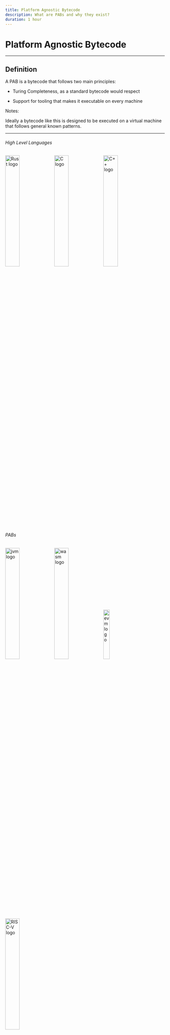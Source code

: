 ```yaml
---
title: Platform Agnostic Bytecode
description: What are PABs and why they exist?
duration: 1 hour
---
```


# Platform Agnostic Bytecode

---

## Definition

A PAB is a bytecode that follows two main principles: 

- Turing Completeness, as a standard bytecode would respect 

<!-- .element: class="fragment" data-fragment-index="1" -->

- Support for tooling that makes it executable on every machine 

<!-- .element: class="fragment" data-fragment-index="2" -->

Notes:

Ideally a bytecode like this is designed to be executed on a virtual machine that follows general known patterns. 

---

<pba-cols>
<pba-col left>

<pba-flex center>

###### High Level Languages

<img style="width: 30%" src="img/pab/rust_logo.png" alt="Rust logo" />

<img style="width: 30%" src="img/pab/c_logo.png" alt="C logo" />

<img style="width: 30%" src="img/pab/c++_logo.png" alt="C++ logo" />

</pba-flex>
</pba-col>
<!-- .element: class="fragment" data-fragment-index="1" -->

<pba-col center>
<pba-flex center>

###### PABs

<img style="width: 30%" src="img/pab/jvm_logo.png" alt="jvm logo" />
<img style="width: 30%" src="img/pab/wasm_logo.png" alt="wasm logo" />
<img style="width: 20%" src="img/pab/eth_logo.png" alt="evm logo" />
<img style="width: 30%" src="img/pab/risc-v_logo.png" alt="RISC-V logo" />

</pba-flex>
</pba-col>
<!-- .element: class="fragment" data-fragment-index="2" -->

<pba-col right>
<pba-flex center>

###### Architecture's bytecode

<img style="width: 30%" src="img/pab/intel_logo.png" alt="intel logo" />
<img style="width: 30%" src="img/pab/arm_logo.png" alt="arm logo" />
<img style="width: 30%" src="img/pab/risc-v_logo.png" alt="RISC-V logo" />

</pba-flex>
</pba-col>
<!-- .element: class="fragment" data-fragment-index="3" -->

</pba-cols>

Notes:

From left to right you can see different level of abstraction over the machine the code should be executed, generally the from an high level language you need two compilation step if you want to pass through a PAB.

Other examples of PABs used right now:
+ Inside the Linux Kernel -> eBPF
+ Inside browsers -> WASM
+ Inside Blockchains -> WASM
  + Full nodes
  + Light nodes (WASM inside WASM)
+ LLVM Toolchain -> LLVM IR

---

#### What a PAB allows is:

<pba-flex center>

- Portability
<!-- .element: class="fragment" data-fragment-index="1" -->
    - Avoid Hardware Centralization
<!-- .element: class="fragment" data-fragment-index="3" -->
- Determinism
<!-- .element: class="fragment" data-fragment-index="2" -->
    - Make consensus possible
<!-- .element: class="fragment" data-fragment-index="4" -->

</pba-flex>

Notes:

The main goal of a PAB is to make the code **portable**, you should be able to compile it once and then share it around without caring about the architecture on which will be executed. Of course in a decentralized network we want that different nodes, with different architectures came up to the same result if the input are the same, that's called **determinism**, if a PAB would not have determinism then reaching consensus is impossible.

---v

##### That's why PABs are so important

---

## PABs Rating
Features that a PAB should follow:

- Hardware Independence
<!-- .element: class="fragment" data-fragment-index="1" -->
- Efficency
<!-- .element: class="fragment" data-fragment-index="2" -->
- Tool Simplicity
<!-- .element: class="fragment" data-fragment-index="3" -->
- Support as Compilation Target
<!-- .element: class="fragment" data-fragment-index="4" -->
- Sandboxing
<!-- .element: class="fragment" data-fragment-index="5" -->

Notes:

+ Hardware Independence: It should not be tightly related to a specific architecture, otherwise the execution on different machine could be convoluted
+ Efficiency: the execution of a PAB should be efficient, the problem for a PAB is that in the execution time is also considered the "translation" to the machine's bytecode or the interpretation
+ Support as Compilation Target: The PAB should be possible to be compiled by as many as possible High Level languages 
+ Tool Simplicity: If the tools that makes the PAB executable are extremely complex then nobody will use it

---v

### Sandboxing?

A sandbox environment is where potentially unsafe software code can be executed without affecting the security of the machine in which is executed.
<!-- .element: class="fragment" data-fragment-index="1" -->

A sandboxed environment must be created by the executor of the PAB.
<!-- .element: class="fragment" data-fragment-index="2" -->

</br>

A SmartContract is *Arbitrary Code* that may be executed on other people's infrastructure, we don't want SmartContracts capable of destroying the nodes on which they are executed 
<!-- .element: class="fragment" data-fragment-index="3" -->

Notes: 

Security is one of the main issue of a blockchain, this is one of the most important features for a PAB in a decentralized network, an users can't be able to create malicious code that is capable od destroy a node or simply slow down the network.

Of course the security can be seen by various point of view and some examples are:
+ Compilation takes too much time -> compiling bomb
+ Access to the environment -> "buffer overflow" techniques

Those things can't be addressed by the PAB itself but they can give good guidelines and code design to make an 100% secure implementation of the executor possible.

---

## PAB's lifecycle example

<div class="r-stack">
<img style="width: 70%" src="img/pab/pab_path_1.svg" />
<img style="width: 70%" src="img/pab/pab_path_2.svg"/>
<!-- .element: class="fragment" data-fragment-index="1" -->
<img style="width: 70%" src="img/pab/pab_path_3.svg"/>
<!-- .element: class="fragment" data-fragment-index="2" -->
<img style="width: 70%" src="img/pab/pab_path_4.svg"/>
<!-- .element: class="fragment" data-fragment-index="3" -->
<img style="width: 70%" src="img/pab/pab_path_5.svg"/>
<!-- .element: class="fragment" data-fragment-index="4" -->
<img style="width: 70%" src="img/pab/pab_path_6.svg"/>
<!-- .element: class="fragment" data-fragment-index="5" -->
</div>

---

<!-- .slide: data-background-color="#4A2439" -->

<img rounded style="width: 300px" src="img/ink/question-mark.svg" />

---

<pba-cols>
<pba-col center>

# WebAssembly 
<!-- .element: class="fragment" data-fragment-index="1" -->

</pba-col>
<pba-col center>

<img style="width: 70%" src="https://upload.wikimedia.org/wikipedia/commons/thumb/1/1f/WebAssembly_Logo.svg/1200px-WebAssembly_Logo.svg.png" alt="wasm logo" />

</pba-col>
</pba-cols>

---

## Wasm's keypoins

<pba-flex center>

- Hardware-independent
<!-- .element: class="fragment" data-fragment-index="1" -->
  - Binary instruction format for a stack-based virtual machine
<!-- .element: class="fragment" data-fragment-index="1" -->
- Supported as compilation target by many languages
<!-- .element: class="fragment" data-fragment-index="2" -->
  - Rust, C, C++ and many others
<!-- .element: class="fragment" data-fragment-index="2" -->
- Fast (with near-native performance)
<!-- .element: class="fragment" data-fragment-index="3" -->
- Safe (executed in a sandoxed environment)
<!-- .element: class="fragment" data-fragment-index="4" -->
- Open (programs can interoperate with their environment)
<!-- .element: class="fragment" data-fragment-index="5" -->

</pba-flex>

Notes:

WASM seems to respect every rating points we defined before


---
## Stack-Based Virtual Machine Example

<pba-cols>
<pba-col center>

Adding two number in wasm text representation (.wat)
<!-- .element: class="fragment fade-out" data-fragment-index="1" -->

``` wasm [1-12|5|6|8]
(module
  (import "console" "log" (func $log (param i32)))
  (func $main
    ;; load `10` and `3` onto the stack
    i32.const 10
    i32.const 3

    i32.add ;; add up both numbers
    call $log ;; log the result
  )
  (start $main)
)
```
<!-- .element: class="fragment" data-fragment-index="0" -->

</pba-col>
<pba-col center>

<div class="r-stack">
<img src="img/pab/stack_1.svg" style="width: 100%">
<!-- .element: class="fragment" data-fragment-index="1" -->
<img src="img/pab/stack_2.svg" style="width: 100%">
<!-- .element: class="fragment" data-fragment-index="2" -->
<img src="img/pab/stack_3.svg" style="width: 100%">
<!-- .element: class="fragment" data-fragment-index="3" -->
<img src="img/pab/stack_4.svg" style="width: 100%">
<!-- .element: class="fragment" data-fragment-index="4" -->
<img src="img/pab/stack_5.svg" style="width: 100%">
<!-- .element: class="fragment" data-fragment-index="5" -->
<img src="img/pab/stack_6.svg" style="width: 100%">
<!-- .element: class="fragment" data-fragment-index="6" -->
</div>

</pba-col>
</pba-cols>

Notes:

Wasm has also a text representation,
Wat has some features that allow for better readability:
- Stack push operations can be grouped to its consuming instruction.
- Labels can be applied to elements.
- Blocks can enclosed with parenthesis instead of explicit start/end instructions.

Instructions push results to the stack and use values on the stack as arguments, the compilation process generally translate this stack-based bytecode to register based, where registers are used to pass values to instructions as a primary mechanism. The compilation will try to elide the wasm stack and work with only the architecture registers.

There is another type of stack used in wasm and that's called: shadow stack, resource to learn more: https://hackmd.io/RNp7oBzKQmmaGvssJDHxrw

---

## Wasm seems to be a perfect PAB, but

- How does communication with the environment work?
<!-- .element: class="fragment" data-fragment-index="1" -->
- How the memory is managed?
<!-- .element: class="fragment" data-fragment-index="2" -->
- How is it executed?
<!-- .element: class="fragment" data-fragment-index="4" -->

Notes:

Assuming all the things we said before wasm seems to be perfect but how those things really works?

---

## Communication with the Environment 

Let's call **Embedder** the program that will take the wasm blob as input and execute it
<!-- .element: class="fragment" data-fragment-index="0" -->

- the embedder may want to be able to pass arguments as input to functions defined in the wasm blob
  - embedder -> wasm

<!-- .element: class="fragment" data-fragment-index="1" -->

- the execution could depend on external factor 
  - wasm -> embedder

<!-- .element: class="fragment" data-fragment-index="2" -->


---v

### Problem

**Wasm has no ambient access to the computing environment in which code is executed**

</br>

### Solution
<!-- .element: class="fragment" data-fragment-index="1" -->

<img src="img/pab/env_communication.svg" sytyle="width: 70%">
<!-- .element: class="fragment" data-fragment-index="1" -->

Notes:

- Every interaction with the environment can be done only by a set of functions, called **Host Functions**, provided by the embedder and imported in wasm 
- The embedder is able to call the functions defined in wasm blob, called **Runtime API**, and pass arguments through a shared memory

---

## Memory

In addition to the stack Wasm has also access to memory provided by the embedder, the **Linear Memory**.
<!-- .element: class="fragment" data-fragment-index="0" -->

</br>

- This area will be used also used as a frontier for data sharing
- To make everything secure the Embedder is doing incredibly convoluted things 

<!-- .element: class="fragment" data-fragment-index="1" -->

Notes: 

From Wasm the Linear Memory is byte addressable
Linear Memory can be manipulated using functions called 'store' and 'load'

The Rust compiler uses for dynamic/heap memory and to pass non primitives values to functions by emulating an additional stack within the linear memory, this emulated stack (the shadow stack) is what we would understand as stack in other architectures

---v

### Example

<div class="r-stack">
<img src="img/pab/linear_memory_1.svg" style ="width: 70%">
<!-- .element: class="fragment fade-out" data-fragment-index="1" -->
<img src="img/pab/linear_memory_2.svg" style ="width: 70%">
<!-- .element: class="fragment" data-fragment-index="1" -->
</div>

Notes: 

Here's an example, wasm sees linear memory like a byte array and if it tries to access the second byte, it would use an index 1. When it's time to execute it the embedder will see this access and translate the linear memory access at index 1 to a standard memory access to base\_linear\_memory + 1.

Buffer overflow? Wasm uses 32 bit, this makes impossible to have an offset bigger then 4GiB, this means that the embedder can leave those 4GiB free in its virtual memory to makes impossible to the wasm blob to access any environment information. Even if the offset is only positive there are embedders that are defining as protected the 2GiB before the BLM so that if for some reason the wasm code trick the embedder to treat the offset as a signed number that would cause an Operating System error.

---

## How WASM is executed

<pba-flex left>

There are multiple ways to execute wasm:

- Ahead Of Time Compilation
- Just in Time Compilation
- Single Pass Compilation
- Interpretation
- ...

<!-- .element: class="fragment" data-fragment-index="1" -->

</pba-flex >

Notes: 

AOT: Compile all the code at the beginning, this allows to makes a lot of improvement to the final code efficiency
JIT: The code is compiled only when needed, examples are functions that are compiled only when called, this leave space only to partials improvements
SPC: This is a specific technique of compilation that is made in linear time, the compilation is done only passing once on the code
Interpretation: The wasm blob is treated as any other interpreted language and executed in a Virtual Machine

---v

### Wasmtime

- It is a stand alone wasm environment
- Wasmtime is built on the optimizing Cranelift code generator to quickly generate high-quality machine code either at runtime (JIT) or ahead-of-time (AOT)
- It executes the compiled wasm blob in sandboxed environment while keeping everything extremely secure

<!--TODO: graphics-->


Notes: 

+ wasmtime book: https://docs.wasmtime.dev/
+ Used in substrate as embedder for the blockchain logic

Cranelift is a fast, secure, relatively simple and innovative compiler backend. It takes an intermediate representation of a program generated by some frontend and compiles it to executable machine code

---v

#### Wasm lifecycle in Wasmtime

<div class="r-stack">
<img style="width: 70%" src="img/pab/wasmtime_exec_1.svg" />
<img style="width: 70%" src="img/pab/wasmtime_exec_2.svg"/>
<!-- .element: class="fragment" data-fragment-index="1" -->
<img style="width: 70%" src="img/pab/wasmtime_exec_3.svg"/>
<!-- .element: class="fragment" data-fragment-index="2" -->
<img style="width: 70%" src="img/pab/wasmtime_exec_4.svg"/>
<!-- .element: class="fragment" data-fragment-index="3" -->
</div>

---v

### Wasmi

- It is a wasm environment with support for embedded environment such as WebAssembly itself 
- Focus on simple, correct and deterministic WebAssembly execution
- The technique of execution is interpretation but:
  - The wasm code is transpiled to WASMI IR, another stack-based bytecode
  - The WASMI IR is then interpreted by a Virtual Machine

<!--TODO: graphics-->

Notes:

proposal to switch from a stack based ir to registy based ir https://github.com/paritytech/wasmi/issues/361

paper explaining the efficency of translating wasm to registry based code https://www.intel.com/content/www/us/en/developer/articles/technical/webassembly-interpreter-design-wasm-micro-runtime.html

Due to it's characteristics it is mainly used to execute SmartContracts on chain

---v

#### Wasm lifecycle in Wasmi

<div class="r-stack">
<img style="width: 70%" src="img/pab/wasmi_exec_1.svg" />
<img style="width: 70%" src="img/pab/wasmi_exec_2.svg"/>
<!-- .element: class="fragment" data-fragment-index="1" -->
<img style="width: 70%" src="img/pab/wasmi_exec_3.svg"/>
<!-- .element: class="fragment" data-fragment-index="2" -->
<img style="width: 70%" src="img/pab/wasmi_exec_4.svg"/>
<!-- .element: class="fragment" data-fragment-index="3" -->
</div>

<!-- Really nice slide but there's not enough knowledge about substrate

There are also light clients, where both Runtime and Client are implemented in wasm, so we have:

- A browser as embedder of the node's client
  - the node's client as embedder for the node's runtime
    - the node's runtime as embedder for the SmartContract


<img style="height: 30vh" src="img/pab/mind-blown-explosion.gif" alt="mind blow explosion" />

We have a double recursion of a PAB that embed itself

-->

---

# Alternatives

---v

## EVM

- The **Ethereum Virtual Machine** executes a stack machine
  - Interesting: here the bytecode was create to be executed in a blockchain, so instructions are not hardware-dependent but there are instruction tightly related to Cryptography and others blockchain instructions

---v

## CosmWasm

- Wasm is always used but with different tools
- They use CosmWasm as Embedder and internally is used Wasmer, a Single Pass Compiler

---v

## Solana eBPF

- eBPF is used as PAB, but intrinsically eBPF has a lot of restrictions
- Solana forked the eBPF backend of LLVM to makes every program to be compiled in eBPF
- The Embedder is rbpf, a virtual machine for eBPF programs

Notes:
https://forum.polkadot.network/t/ebpf-contracts-hackathon/1084

---v

## RISC-V ?!

- RISC-V is a new instruction-set architecture
- main goals are: 
  - real ISA suitable for direct native hardware implementation
  - avoids “over-architecting”
  
</br>

Being so simple and "Hardware-Independent" there are work in progress experiments to test if it is suitable to become the new polkadot smart contract language
  
Notes: 
Discussion about using RISC-V as smart contract language: https://forum.polkadot.network/t/exploring-alternatives-to-wasm-for-smart-contracts/2434

RISC-V Instruction Set Manual, Unprivileged ISA: https://github.com/riscv/riscv-isa-manual/releases/download/Ratified-IMAFDQC/riscv-spec-20191213.pdf

---

## Activity: Compiling Rust to Wasm

- Let's make a simple Rust crate that compiles to Wasm!
- Clone https://github.com/Polkadot-Blockchain-Academy/pba-wasm-executor

---v

### Activity: Compiling Rust to Wasm

- A target triple consists of three strings separated by a hyphen, with a possible fourth string at the end preceded by a hyphen.
- The first is the **architecture**, the second is the **"vendor"**, the third is the **OS type**, and the optional fourth is environment type.

* `wasm32-unknown-emscripten`: Legacy, provides some kind of `std`-like environment
* `wasm32-unknown-unknown` ✓ WebAssembly: Can compile anywhere, can run anywhere, no `std`
* `wasm32-wasi` ✓ WebAssembly with WASI

---v

### Rust -> Wasm Details

```rust
#[no_mangle] // don't re-name symbols while linking
pub extern "C" fn add_one() { // use C-style ABI
  ...
}
```

and if a library:

```
[lib]
crate-type = ["cdylib"]
```

---v

### Activity: Compiling Rust to Wasm

```
rustup target add wasm32-unknown-unknown

cargo build --target wasm32-unknown-unknown --release

wasmtime ./target/wasm32-unknown-unknown/release/wasm-crate.wasm --invoke <func_name> <arg1> <arg2> ...
```

---v

## Additional Resources! 😋

> Check speaker notes (click "s" 😉)

Notes:

- More on PAB:

  - https://github.com/gabriele-0201/IPABDN/blob/main/thesis/IPABDN.pdf

- More on Rust target spec:

  - https://rust-lang.github.io/rfcs/0131-target-specification.html

- Lin Clark's awesome talks on WASI (not super relevant to our work though):

  - https://www.youtube.com/watch?v=fh9WXPu0hw8
  - https://www.youtube.com/watch?v=HktWin_LPf4

- `wasm-unknown` vs `wasm-wasi`:

  - https://users.rust-lang.org/t/wasm32-unknown-unknown-vs-wasm32-wasi/78325/5

- `extern "C"`:

  - https://doc.rust-lang.org/std/keyword.extern.html
  - https://doc.rust-lang.org/book/ch19-01-unsafe-rust.html#using-extern-functions-to-call-external-code

- Chapter 11 of this book is a great read: https://nostarch.com/rust-rustaceans
